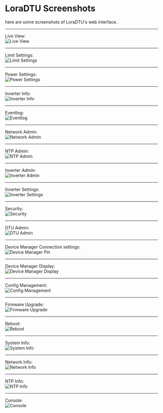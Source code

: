 # LoraDTU Screenshots

here are some screenshots of LoraDTU's web interface.

***
Live View:  
![Live View](01_LiveView.jpg)

***
Limit Settings:  
![Limit Settings](15_LimitSettings.png)

***
Power Settings:  
![Power Settings](16_PowerSettings.png)

***
Inverter Info:  
![Inverter Info](17_InverterInfo.jpg)

***
Eventlog:  
![Eventlog](12_Eventlog.jpg)

***
Network Admin:  
![Network Admin](02_NetworkAdmin.png)

***
NTP Admin:  
![NTP Admin](03_NtpAdmin.png)

***
Inverter Admin:  
![Inverter Admin](05_InverterAdmin.png)

***
Inverter Settings:  
![Inverter Settings](13_InverterSettings.png)

***
Security:  
![Security](22_Security.png)

***
DTU Admin:  
![DTU Admin](06_DtuAdmin.png)

***
Device Manager Connection settings:  
![Device Manager Pin](20_DeviceManager_Pin.png)

***
Device Manager Display:  
![Device Manager Display](21_DeviceManager_Display.png)

***
Config Management:  
![Config Management](14_ConfigManagement.png)

***
Firmware Upgrade:  
![Firmware Upgrade](07_FirmwareUpgrade.png)

***
Reboot:  
![Reboot](19_Reboot.png)

***
System Info:  
![System Info](11_SystemInfo.png)

***
Network Info:  
![Network Info](08_NetworkInfo.png)

***
NTP Info:  
![NTP Info](09_NtpInfo.png)

***
Console:  
![Console](18_Console.png)

